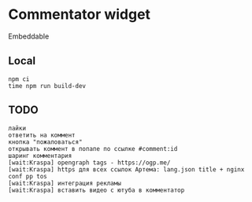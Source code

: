 # Commentator widget

Embeddable

## Local

    npm ci
    time npm run build-dev

## TODO

    лайки
    ответить на коммент
    кнопка "пожаловаться"
    открывать коммент в попапе по ссылке #comment:id
    шаринг комментария
    [wait:Kraspa] opengraph tags - https://ogp.me/
    [wait:Kraspa] https для всех ссылок Артема: lang.json title + nginx conf pp tos
    [wait:Kraspa] интеграция рекламы
    [wait:Kraspa] вставить видео с ютуба в комментатор
